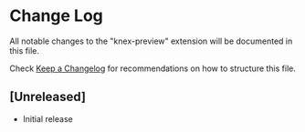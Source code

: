 # Change Log

All notable changes to the "knex-preview" extension will be documented in this file.

Check [Keep a Changelog](http://keepachangelog.com/) for recommendations on how to structure this file.

## [Unreleased]

- Initial release